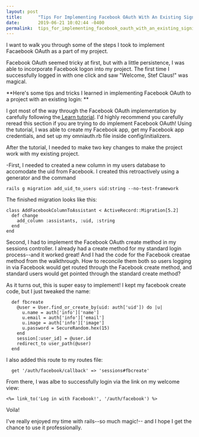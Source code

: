 ```yaml
---
layout: post
title:      "Tips For Implementing Facebook OAuth With An Existing Signin"
date:       2019-06-21 10:02:44 -0400
permalink:  tips_for_implementing_facebook_oauth_with_an_existing_signin
---
```



I want to walk you through some of the steps I took to implement Facaebook OAuth as a part of my project. 

Facebook OAuth seemed tricky at first, but with a little persistence, I was able to incorporate Facebook logon into my project. The first time I successfully logged in with one click and saw "Welcome, Stef Claus!" was magical. 

**Here's some tips and tricks I learned in implementing Facebook OAuth to a project with an existing login:
**

I got most of the way through the Facebook OAuth implementation by carefully following the[ Learn tutorial](https://learn.co/tracks/full-stack-web-development-v7/rails/authentication/omniauth). I'd highly recommend you carefully reread this section if you are trying to do implement Facebook OAuth! Using the tutorial, I was able to create my Facebook app, get my Facebook app credentials, and set up my omniauth.rb file inside config/initializers.

After the tutorial, I needed to make two key changes to make the project work with my existing project. 

-First, I needed to created a new column in my users database to accomodate the uid from Facebook. I created this retroactively using a generator and the command 

```
rails g migration add_uid_to_users uid:string --no-test-framework

```

The finished migration looks like this: 

```
class AddFacebookColumnToAssistant < ActiveRecord::Migration[5.2]
  def change
    add_column :assistants, :uid, :string
  end
end

```

Second, I had to implement the Facebook OAuth create method in my sessions controller. I already had a create method for my standard login process--and it worked great! And I had the code for the Facebook creatae method from the walkthrough. How to reconcile them both so users logging in via Facebook would get routed through the Facebook create method, and standard users would get pointed through the standard create method?

As it turns out, this is super easy to implement! I kept my facebook create code, but I just tweaked the name:

```
  def fbcreate
    @user = User.find_or_create_by(uid: auth['uid']) do |u|
      u.name = auth['info']['name']
      u.email = auth['info']['email']
      u.image = auth['info']['image']
      u.password = SecureRandom.hex(15)
    end
    session[:user_id] = @user.id
    redirect_to user_path(@user)
  end
```

I also added this route to my routes file: 

```
  get '/auth/facebook/callback' => 'sessions#fbcreate'

```

From there, I was albe to successfully login via the link on my welcome view:

```
<%= link_to('Log in with Facebook!', '/auth/facebook') %>
```

Voila! 

I've really enjoyed my time with rails--so much magic!-- and I hope I get the chance to use it professionally. 



